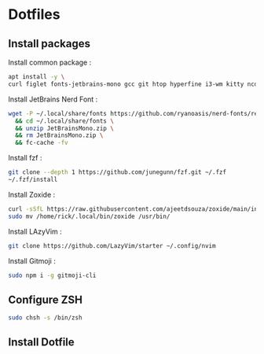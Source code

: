 # Dotfiles

## Install packages

Install common package :

```bash
apt install -y \
curl figlet fonts-jetbrains-mono gcc git htop hyperfine i3-wm kitty ncdu neovim npm rofi stow wget zsh feh arandr bat cargo eza
```

Install JetBrains Nerd Font :

```bash
wget -P ~/.local/share/fonts https://github.com/ryanoasis/nerd-fonts/releases/download/v3.0.2/JetBrainsMono.zip \
  && cd ~/.local/share/fonts \
  && unzip JetBrainsMono.zip \
  && rm JetBrainsMono.zip \
  && fc-cache -fv
```

Install fzf : 

```bash
git clone --depth 1 https://github.com/junegunn/fzf.git ~/.fzf
~/.fzf/install
```

Install Zoxide :

```bash
curl -sSfL https://raw.githubusercontent.com/ajeetdsouza/zoxide/main/install.sh | sh
sudo mv /home/rick/.local/bin/zoxide /usr/bin/
```

Install LAzyVim :

```bash
git clone https://github.com/LazyVim/starter ~/.config/nvim
```

Install Gitmoji :

```bash
sudo npm i -g gitmoji-cli
```

## Configure ZSH

```bash
sudo chsh -s /bin/zsh
```

## Install Dotfile
